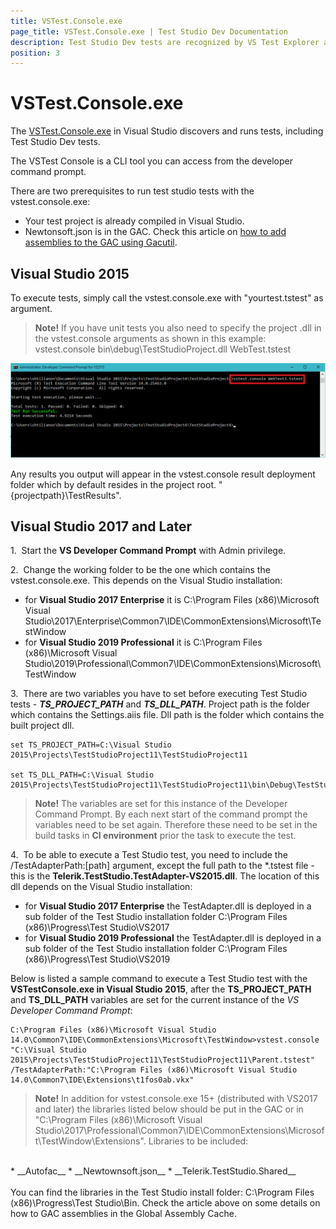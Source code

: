 ```yaml
---
title: VSTest.Console.exe 
page_title: VSTest.Console.exe | Test Studio Dev Documentation
description: Test Studio Dev tests are recognized by VS Test Explorer and could be executed by it. 
position: 3
---
```

# VSTest.Console.exe

The <a href="https://msdn.microsoft.com/en-us/library/jj155796.aspx" target="_blank">VSTest.Console.exe</a> in Visual Studio discovers and runs tests, including Test Studio Dev tests.

The VSTest Console is a CLI tool you can access from the developer command prompt.

There are two prerequisites to run test studio tests with the vstest.console.exe:

* Your test project is already compiled in Visual Studio.
* Newtonsoft.json is in the GAC. Check this article on <a href="https://docs.microsoft.com/en-us/dotnet/framework/app-domains/how-to-install-an-assembly-into-the-gac" target="_blank">how to add assemblies to the GAC using Gacutil</a>.

## Visual Studio 2015

To execute tests, simply call the vstest.console.exe with "yourtest.tstest" as argument.

>__Note!__ If you have unit tests you also need to specify the project .dll in the vstest.console arguments as shown in this example: vstest.console bin\debug\TestStudioProject.dll WebTest.tstest

![Start test][1]

Any results you output will appear in the vstest.console result deployment folder which by default resides in the project root. "{projectpath}\TestResults".

## Visual Studio 2017 and Later

1.&nbsp; Start the **VS Developer Command Prompt** with Admin privilege.

2.&nbsp; Change the working folder to be the one which contains the vstest.console.exe. This depends on the Visual Studio installation:

* for **Visual Studio 2017 Enterprise** it is C:\Program Files (x86)\Microsoft Visual Studio\2017\Enterprise\Common7\IDE\CommonExtensions\Microsoft\TestWindow
* for **Visual Studio 2019 Professional** it is C:\Program Files (x86)\Microsoft Visual Studio\2019\Professional\Common7\IDE\CommonExtensions\Microsoft\TestWindow

3.&nbsp; There are two variables you have to set before executing Test Studio tests - ***TS_PROJECT_PATH*** and ***TS_DLL_PATH***. Project path is the folder which contains the Settings.aiis file. Dll path is the folder which contains the built project dll. 

```
set TS_PROJECT_PATH=C:\Visual Studio 2015\Projects\TestStudioProject11\TestStudioProject11

set TS_DLL_PATH=C:\Visual Studio 2015\Projects\TestStudioProject11\TestStudioProject11\bin\Debug\TestStudioProject11.dll
```

> __Note!__ The variables are set for this instance of the Developer Command Prompt. By each next start of the command prompt the variables need to be set again. Therefore these need to be set in the build tasks in __CI environment__ prior the task to execute the test.

4.&nbsp; To be able to execute a Test Studio test, you need to include the /TestAdapterPath:[path] argument, except the full path to the *.tstest file - this is the __Telerik.TestStudio.TestAdapter-VS2015.dll__. The location of this dll depends on the Visual Studio installation:

* for **Visual Studio 2017 Enterprise** the TestAdapter.dll is deployed in a sub folder of the Test Studio installation folder C:\Program Files (x86)\Progress\Test Studio\VS2017
* for **Visual Studio 2019 Professional** the TestAdapter.dll is deployed in a sub folder of the Test Studio installation folder C:\Program Files (x86)\Progress\Test Studio\VS2019

Below is listed a sample command to execute a Test Studio test with the **VSTestConsole.exe in Visual Studio 2015**, after the **TS\_PROJECT\_PATH** and **TS\_DLL\_PATH** variables are set for the current instance of the *VS Developer Command Prompt*:

```
C:\Program Files (x86)\Microsoft Visual Studio 14.0\Common7\IDE\CommonExtensions\Microsoft\TestWindow>vstest.console "C:\Visual Studio 2015\Projects\TestStudioProject11\TestStudioProject11\Parent.tstest" /TestAdapterPath:"C:\Program Files (x86)\Microsoft Visual Studio 14.0\Common7\IDE\Extensions\t1fos0ab.vkx"
```

>__Note!__ In addition for vstest.console.exe 15+ (distributed with VS2017 and later) the libraries listed below should be put in the GAC or in "C:\Program Files (x86)\Microsoft Visual Studio\2017\Professional\Common7\IDE\CommonExtensions\Microsoft\TestWindow\Extensions". Libraries to be included:
<br>
* __Autofac__
* __Newtownsoft.json__
* __Telerik.TestStudio.Shared__ 
<br>
<br>
You can find the libraries in the Test Studio install folder: C:\Program Files (x86)\Progress\Test Studio\Bin. Check the article above on some details on how to GAC assemblies in the Global Assembly Cache.

[1]: images/vs-test-console/fig1.png
